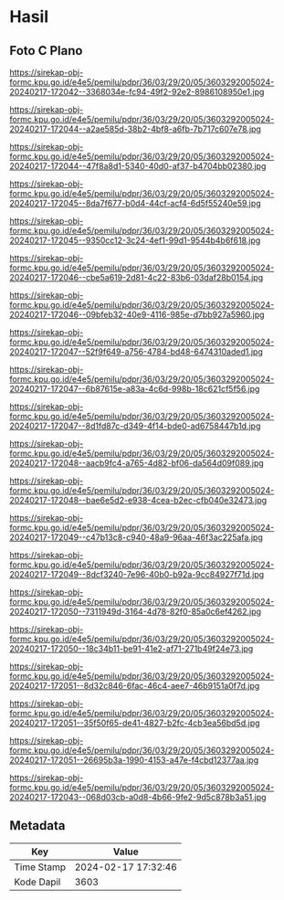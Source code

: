 # Hasil

## Foto C Plano

https://sirekap-obj-formc.kpu.go.id/e4e5/pemilu/pdpr/36/03/29/20/05/3603292005024-20240217-172042--3368034e-fc94-49f2-92e2-8986108950e1.jpg

https://sirekap-obj-formc.kpu.go.id/e4e5/pemilu/pdpr/36/03/29/20/05/3603292005024-20240217-172044--a2ae585d-38b2-4bf8-a6fb-7b717c607e78.jpg

https://sirekap-obj-formc.kpu.go.id/e4e5/pemilu/pdpr/36/03/29/20/05/3603292005024-20240217-172044--47f8a8d1-5340-40d0-af37-b4704bb02380.jpg

https://sirekap-obj-formc.kpu.go.id/e4e5/pemilu/pdpr/36/03/29/20/05/3603292005024-20240217-172045--8da7f677-b0d4-44cf-acf4-6d5f55240e59.jpg

https://sirekap-obj-formc.kpu.go.id/e4e5/pemilu/pdpr/36/03/29/20/05/3603292005024-20240217-172045--9350cc12-3c24-4ef1-99d1-9544b4b6f618.jpg

https://sirekap-obj-formc.kpu.go.id/e4e5/pemilu/pdpr/36/03/29/20/05/3603292005024-20240217-172046--cbe5a619-2d81-4c22-83b6-03daf28b0154.jpg

https://sirekap-obj-formc.kpu.go.id/e4e5/pemilu/pdpr/36/03/29/20/05/3603292005024-20240217-172046--09bfeb32-40e9-4116-985e-d7bb927a5960.jpg

https://sirekap-obj-formc.kpu.go.id/e4e5/pemilu/pdpr/36/03/29/20/05/3603292005024-20240217-172047--52f9f649-a756-4784-bd48-6474310aded1.jpg

https://sirekap-obj-formc.kpu.go.id/e4e5/pemilu/pdpr/36/03/29/20/05/3603292005024-20240217-172047--6b87615e-a83a-4c6d-998b-18c621cf5f56.jpg

https://sirekap-obj-formc.kpu.go.id/e4e5/pemilu/pdpr/36/03/29/20/05/3603292005024-20240217-172047--8d1fd87c-d349-4f14-bde0-ad6758447b1d.jpg

https://sirekap-obj-formc.kpu.go.id/e4e5/pemilu/pdpr/36/03/29/20/05/3603292005024-20240217-172048--aacb9fc4-a765-4d82-bf06-da564d09f089.jpg

https://sirekap-obj-formc.kpu.go.id/e4e5/pemilu/pdpr/36/03/29/20/05/3603292005024-20240217-172048--bae6e5d2-e938-4cea-b2ec-cfb040e32473.jpg

https://sirekap-obj-formc.kpu.go.id/e4e5/pemilu/pdpr/36/03/29/20/05/3603292005024-20240217-172049--c47b13c8-c940-48a9-96aa-46f3ac225afa.jpg

https://sirekap-obj-formc.kpu.go.id/e4e5/pemilu/pdpr/36/03/29/20/05/3603292005024-20240217-172049--8dcf3240-7e96-40b0-b92a-9cc84927f71d.jpg

https://sirekap-obj-formc.kpu.go.id/e4e5/pemilu/pdpr/36/03/29/20/05/3603292005024-20240217-172050--7311949d-3164-4d78-82f0-85a0c6ef4262.jpg

https://sirekap-obj-formc.kpu.go.id/e4e5/pemilu/pdpr/36/03/29/20/05/3603292005024-20240217-172050--18c34b11-be91-41e2-af71-271b49f24e73.jpg

https://sirekap-obj-formc.kpu.go.id/e4e5/pemilu/pdpr/36/03/29/20/05/3603292005024-20240217-172051--8d32c846-6fac-46c4-aee7-46b9151a0f7d.jpg

https://sirekap-obj-formc.kpu.go.id/e4e5/pemilu/pdpr/36/03/29/20/05/3603292005024-20240217-172051--35f50f65-de41-4827-b2fc-4cb3ea56bd5d.jpg

https://sirekap-obj-formc.kpu.go.id/e4e5/pemilu/pdpr/36/03/29/20/05/3603292005024-20240217-172051--26695b3a-1990-4153-a47e-f4cbd12377aa.jpg

https://sirekap-obj-formc.kpu.go.id/e4e5/pemilu/pdpr/36/03/29/20/05/3603292005024-20240217-172043--068d03cb-a0d8-4b66-9fe2-9d5c878b3a51.jpg


## Metadata

| Key        | Value               |
| ---------- | ------------------- |
| Time Stamp | 2024-02-17 17:32:46 |
| Kode Dapil | 3603                |



